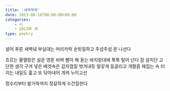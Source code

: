 ```yaml
---
title: '새벽목욕'
date: 2013-06-16T00:00:00+09:00
categories:
    - 시
    - 2013年 作
type: poetry
---
```


설어 푸른 새벽녘
부실대는 머리카락 손빗질하고
주섬주섬 문 나선다

흐르는 물엘랑은
설운 영혼 비벼 빨아
해 돋는 바지랑대에 툭툭 털어 넌다
잠 설치던 고단한 생각 구겨 넣은 베겟속은
감자껍질 벗겨내듯 말갛게 둥글리고
개펄흙 헤집는 속 터지는 내일도
훑고 또 닦아내어 개켜 누이고선

정수리부터 발가락까지
정갈하게 수건질한다